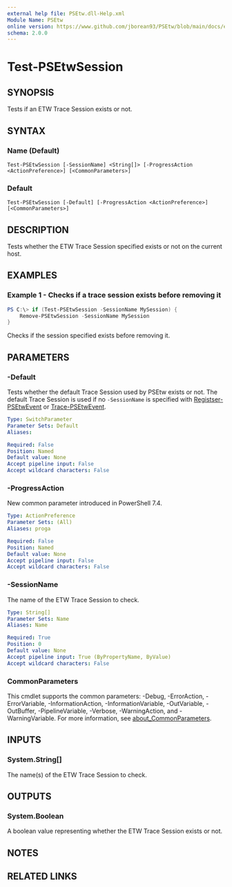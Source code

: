 ```yaml
---
external help file: PSEtw.dll-Help.xml
Module Name: PSEtw
online version: https://www.github.com/jborean93/PSEtw/blob/main/docs/en-US/Test-PSEtwSession.md
schema: 2.0.0
---
```


# Test-PSEtwSession

## SYNOPSIS
Tests if an ETW Trace Session exists or not.

## SYNTAX

### Name (Default)
```
Test-PSEtwSession [-SessionName] <String[]> [-ProgressAction <ActionPreference>] [<CommonParameters>]
```

### Default
```
Test-PSEtwSession [-Default] [-ProgressAction <ActionPreference>] [<CommonParameters>]
```

## DESCRIPTION
Tests whether the ETW Trace Session specified exists or not on the current host.

## EXAMPLES

### Example 1 - Checks if a trace session exists before removing it
```powershell
PS C:\> if (Test-PSEtwSession -SessionName MySession) {
    Remove-PSEtwSession -SessionName MySession
}
```

Checks if the session specified exists before removing it.

## PARAMETERS

### -Default
Tests whether the default Trace Session used by PSEtw exists or not.
The default Trace Session is used if no `-SessionName` is specified with [Registser-PSEtwEvent](./Register-PSEtwEvent.md) or [Trace-PSEtwEvent](./Trace-PSEtwEvent.md).

```yaml
Type: SwitchParameter
Parameter Sets: Default
Aliases:

Required: False
Position: Named
Default value: None
Accept pipeline input: False
Accept wildcard characters: False
```

### -ProgressAction
New common parameter introduced in PowerShell 7.4.

```yaml
Type: ActionPreference
Parameter Sets: (All)
Aliases: proga

Required: False
Position: Named
Default value: None
Accept pipeline input: False
Accept wildcard characters: False
```

### -SessionName
The name of the ETW Trace Session to check.

```yaml
Type: String[]
Parameter Sets: Name
Aliases: Name

Required: True
Position: 0
Default value: None
Accept pipeline input: True (ByPropertyName, ByValue)
Accept wildcard characters: False
```

### CommonParameters
This cmdlet supports the common parameters: -Debug, -ErrorAction, -ErrorVariable, -InformationAction, -InformationVariable, -OutVariable, -OutBuffer, -PipelineVariable, -Verbose, -WarningAction, and -WarningVariable. For more information, see [about_CommonParameters](http://go.microsoft.com/fwlink/?LinkID=113216).

## INPUTS

### System.String[]
The name(s) of the ETW Trace Session to check.

## OUTPUTS

### System.Boolean
A boolean value representing whether the ETW Trace Session exists or not.

## NOTES

## RELATED LINKS
